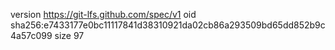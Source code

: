 version https://git-lfs.github.com/spec/v1
oid sha256:e7433177e0bc11117841d38310921da02cb86a293509bd65dd852b9c4a57c099
size 97
